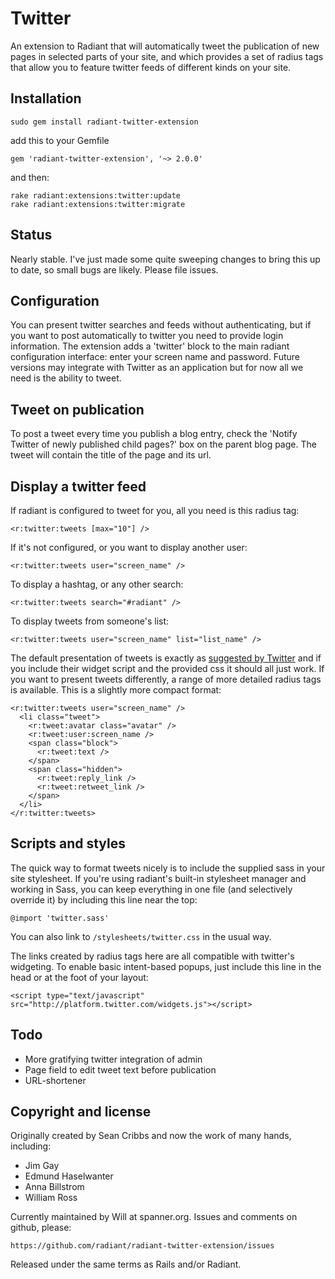 # Twitter

An extension to Radiant that will automatically tweet the publication of new pages in selected parts of your site, and which provides a set of radius tags that allow you to feature twitter feeds of different kinds on your site.

## Installation

	sudo gem install radiant-twitter-extension

add this to your Gemfile

	gem 'radiant-twitter-extension', '~> 2.0.0'

and then:

	rake radiant:extensions:twitter:update
	rake radiant:extensions:twitter:migrate

## Status

Nearly stable. I've just made some quite sweeping changes to bring this up to date, so small bugs are likely. Please file issues.

## Configuration

You can present twitter searches and feeds without authenticating, but if you want to post automatically to twitter you need to provide login information. The extension adds a 'twitter' block to the main radiant configuration interface: enter your screen name and password. Future versions may integrate with Twitter as an application but for now all we need is the ability to tweet.

## Tweet on publication

To post a tweet every time you publish a blog entry, check the 'Notify Twitter of newly published child pages?' box on the parent blog page. The tweet will contain the title of the page and its url.

## Display a twitter feed

If radiant is configured to tweet for you, all you need is this radius tag:

	<r:twitter:tweets [max="10"] />
	
If it's not configured, or you want to display another user:

	<r:twitter:tweets user="screen_name" />

To display a hashtag, or any other search:

	<r:twitter:tweets search="#radiant" />

To display tweets from someone's list:

	<r:twitter:tweets user="screen_name" list="list_name" />

The default presentation of tweets is exactly as [suggested by Twitter](https://dev.twitter.com/terms/display-guidelines) and if you include their widget script and the provided css it should all just work. If you want to present tweets differently, a range of more detailed radius tags is available. This is a slightly more compact format:

	<r:twitter:tweets user="screen_name" />
	  <li class="tweet">
	    <r:tweet:avatar class="avatar" />
		<r:tweet:user:screen_name />
		<span class="block">
		  <r:tweet:text />
		</span>
		<span class="hidden">
		  <r:tweet:reply_link />
		  <r:tweet:retweet_link />
		</span>
	  </li>
	</r:twitter:tweets>
		
## Scripts and styles 

The quick way to format tweets nicely is to include the supplied sass in your site stylesheet. If you're using radiant's built-in stylesheet manager and working in Sass, you can keep everything in one file (and selectively override it) by including this line near the top:

	@import 'twitter.sass'
	
You can also link to `/stylesheets/twitter.css` in the usual way.

The links created by radius tags here are all compatible with twitter's widgeting. To enable basic intent-based popups, just include this line in the head or at the foot of your layout:

	<script type="text/javascript" src="http://platform.twitter.com/widgets.js"></script>

## Todo

* More gratifying twitter integration of admin
* Page field to edit tweet text before publication
* URL-shortener

## Copyright and license

Originally created by Sean Cribbs and now the work of many hands, including:

* Jim Gay
* Edmund Haselwanter
* Anna Billstrom
* William Ross

Currently maintained by Will at spanner.org. Issues and comments on github, please:

	https://github.com/radiant/radiant-twitter-extension/issues

Released under the same terms as Rails and/or Radiant.



